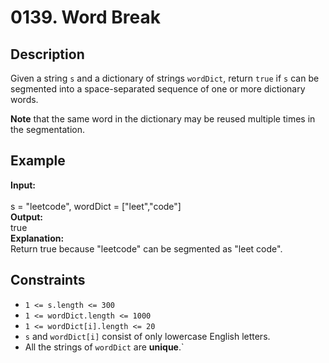 # 0139. Word Break

## Description

Given a string `s` and a dictionary of strings `wordDict`, return `true` if `s` can be segmented into a space-separated sequence of one or more dictionary words.

**Note** that the same word in the dictionary may be reused multiple times in the segmentation.

## Example

**Input:**  
<br>
s = "leetcode", wordDict = ["leet","code"]
<br>
**Output:**
<br>
true
<br>
**Explanation:**
<br>
Return true because "leetcode" can be segmented as "leet code".

## Constraints

- `1 <= s.length <= 300`
- `1 <= wordDict.length <= 1000`
- `1 <= wordDict[i].length <= 20`
- `s` and `wordDict[i]` consist of only lowercase English letters.
- All the strings of `wordDict` are **unique**.`


